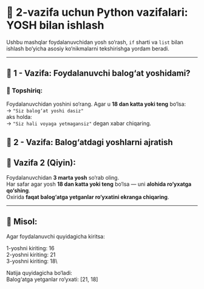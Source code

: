# 👦 2-vazifa uchun Python vazifalari: YOSH bilan ishlash

Ushbu mashqlar foydalanuvchidan yosh so‘rash, `if` sharti va `list` bilan ishlash bo‘yicha asosiy ko‘nikmalarni tekshirishga yordam beradi.

---

## 🔹 1 - Vazifa: Foydalanuvchi balog‘at yoshidami?

### 🎯 Topshiriq:
Foydalanuvchidan yoshini so‘rang. Agar u **18 dan katta yoki teng** bo‘lsa:  
→ `"Siz balog‘at yoshi dasiz"`  
aks holda:  
→ `"Siz hali voyaga yetmagansiz"` degan xabar chiqaring.

## 🧪 2 - Vazifa: Balog‘atdagi yoshlarni ajratish
## 🔹 Vazifa 2 (Qiyin):
Foydalanuvchidan **3 marta yosh** so‘rab oling.  
Har safar agar yosh **18 dan katta yoki teng** bo‘lsa — uni **alohida ro‘yxatga qo‘shing**.  
Oxirida **faqat balog‘atga yetganlar ro‘yxatini ekranga chiqaring**.

---

## 🧾 Misol:

Agar foydalanuvchi quyidagicha kiritsa:

1-yoshni kiriting: 16\
2-yoshni kiriting: 21\
3-yoshni kiriting: 18\

Natija quyidagicha bo‘ladi:\
Balog‘atga yetganlar ro‘yxati:
[21, 18]

